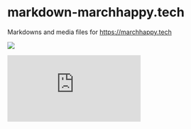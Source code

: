 # markdown-marchhappy.tech
Markdowns and media files for https://marchhappy.tech

![](https://latex.codecogs.com/gif.latex?\\x=\frac{-b\pm\sqrt{b^2-4ac}}{2a})

![](https://latex.codecogs.com/gif.latex?%5C%5Cx%3D%5Cfrac%7B-b%5Cpm%5Csqrt%7Bb%5E2-4ac%7D%7D%7B2a%7D)
